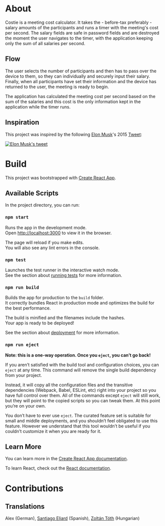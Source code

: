 # About

Costie is a meeting cost calculator. It takes the - before-tax preferably - salary amounts of the participants and runs a timer with the meeting's cost per second. The salary fields are safe in password fields and are destroyed the moment the user navigates to the timer, with the application keeping only the sum of all salaries per second.

## Flow

The user selects the number of participants and then has to pass over the device to them, so they can individually and securely input their salary. Finally, when all participants have set their information and the device has returned to the user, the meeting is ready to begin.

The application has calculated the meeting cost per second based on the sum of the salaries and this cost is the only information kept in the application while the timer runs.

## Inspiration

This project was inspired by the following [Elon Musk](https://en.wikipedia.org/wiki/Elon_Musk)'s 2015 [Tweet](https://twitter.com/boredelonmusk/status/588750177084669952?lang=en):

<a href="https://imgur.com/uJy27hg"><img src="https://i.imgur.com/uJy27hg.png" title="Elon Musk's tweet" /></a>

# Build

This project was bootstrapped with [Create React App](https://github.com/facebook/create-react-app).

## Available Scripts

In the project directory, you can run:

### `npm start`

Runs the app in the development mode.<br>
Open [http://localhost:3000](http://localhost:3000) to view it in the browser.

The page will reload if you make edits.<br>
You will also see any lint errors in the console.

### `npm test`

Launches the test runner in the interactive watch mode.<br>
See the section about [running tests](https://facebook.github.io/create-react-app/docs/running-tests) for more information.

### `npm run build`

Builds the app for production to the `build` folder.<br>
It correctly bundles React in production mode and optimizes the build for the best performance.

The build is minified and the filenames include the hashes.<br>
Your app is ready to be deployed!

See the section about [deployment](https://facebook.github.io/create-react-app/docs/deployment) for more information.

### `npm run eject`

**Note: this is a one-way operation. Once you `eject`, you can’t go back!**

If you aren’t satisfied with the build tool and configuration choices, you can `eject` at any time. This command will remove the single build dependency from your project.

Instead, it will copy all the configuration files and the transitive dependencies (Webpack, Babel, ESLint, etc) right into your project so you have full control over them. All of the commands except `eject` will still work, but they will point to the copied scripts so you can tweak them. At this point you’re on your own.

You don’t have to ever use `eject`. The curated feature set is suitable for small and middle deployments, and you shouldn’t feel obligated to use this feature. However we understand that this tool wouldn’t be useful if you couldn’t customize it when you are ready for it.

## Learn More

You can learn more in the [Create React App documentation](https://facebook.github.io/create-react-app/docs/getting-started).

To learn React, check out the [React documentation](https://reactjs.org/).

# Contributions

## Translations

Alex (German), [Santiago Eliard](https://www.linkedin.com/in/santiago-gonzalez-eliard-87978839/) (Spanish), [Zoltán Tóth](https://www.linkedin.com/in/zolt%C3%A1n-t%C3%B3th-developer/) (Hungarian)